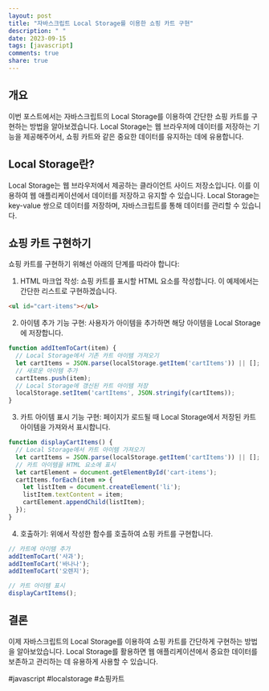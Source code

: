 ```yaml
---
layout: post
title: "자바스크립트 Local Storage를 이용한 쇼핑 카트 구현"
description: " "
date: 2023-09-15
tags: [javascript]
comments: true
share: true
---
```


## 개요
이번 포스트에서는 자바스크립트의 Local Storage를 이용하여 간단한 쇼핑 카트를 구현하는 방법을 알아보겠습니다. Local Storage는 웹 브라우저에 데이터를 저장하는 기능을 제공해주어서, 쇼핑 카트와 같은 중요한 데이터를 유지하는 데에 유용합니다.

## Local Storage란?
Local Storage는 웹 브라우저에서 제공하는 클라이언트 사이드 저장소입니다. 이를 이용하여 웹 애플리케이션에서 데이터를 저장하고 유지할 수 있습니다. Local Storage는 key-value 쌍으로 데이터를 저장하며, 자바스크립트를 통해 데이터를 관리할 수 있습니다.

## 쇼핑 카트 구현하기
쇼핑 카트를 구현하기 위해선 아래의 단계를 따라야 합니다:

1. HTML 마크업 작성: 쇼핑 카트를 표시할 HTML 요소를 작성합니다. 이 예제에서는 간단한 리스트로 구현하겠습니다.
```html
<ul id="cart-items"></ul>
```

2. 아이템 추가 기능 구현: 사용자가 아이템을 추가하면 해당 아이템을 Local Storage에 저장합니다.
```javascript
function addItemToCart(item) {
  // Local Storage에서 기존 카트 아이템 가져오기
  let cartItems = JSON.parse(localStorage.getItem('cartItems')) || [];
  // 새로운 아이템 추가
  cartItems.push(item);
  // Local Storage에 갱신된 카트 아이템 저장
  localStorage.setItem('cartItems', JSON.stringify(cartItems));
}
```

3. 카트 아이템 표시 기능 구현: 페이지가 로드될 때 Local Storage에서 저장된 카트 아이템을 가져와서 표시합니다.
```javascript
function displayCartItems() {
  // Local Storage에서 카트 아이템 가져오기
  let cartItems = JSON.parse(localStorage.getItem('cartItems')) || [];
  // 카트 아이템을 HTML 요소에 표시
  let cartElement = document.getElementById('cart-items');
  cartItems.forEach(item => {
    let listItem = document.createElement('li');
    listItem.textContent = item;
    cartElement.appendChild(listItem);
  });
}
```

4. 호출하기: 위에서 작성한 함수를 호출하여 쇼핑 카트를 구현합니다.
```javascript
// 카트에 아이템 추가
addItemToCart('사과');
addItemToCart('바나나');
addItemToCart('오렌지');

// 카트 아이템 표시
displayCartItems();
```

## 결론
이제 자바스크립트의 Local Storage를 이용하여 쇼핑 카트를 간단하게 구현하는 방법을 알아보았습니다. Local Storage를 활용하면 웹 애플리케이션에서 중요한 데이터를 보존하고 관리하는 데 유용하게 사용할 수 있습니다.

#javascript #localstorage #쇼핑카트